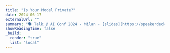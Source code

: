 ```yaml
---
title: "Is Your Model Private?"
date: 2024-06-17
externalUrl: ""
summary: "🗣 Talk @ AI Conf 2024 - Milan - [slides](https://speakerdeck.com/lcorbucci/is-your-model-privat-ai-conf) <br /> In this talk I discussed about privacy risk of ML models and Differential Privacy."
showReadingTime: false
_build:
  render: "true"
  list: "local"
---
```

